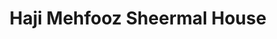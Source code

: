---
title: "Haji Mehfooz Sheermal House"
url: /hydrabd/haji-mehfooz-sheermal-house/
shop: bakery
---